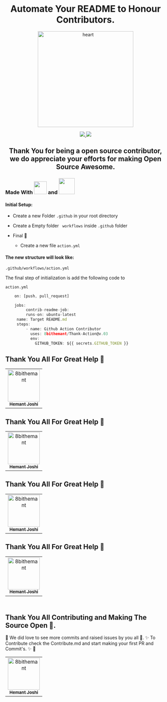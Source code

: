 <h1 align="center">Automate Your README to Honour Contributors.</h1>


<p align="center">

<img src="https://raw.githubusercontent.com/8bithemant/Thank-Action/master/heart.svg" alt="heart" height="300px" width="300px">

</p>

<p align="center">
<a href="https://github.com/8bithemant/Thank-Action"> <img src="https://action-badges.now.sh/JasonEtco/action-badges" /> </a>
<a href="https://github.com/8bithemant/Thank-Action"> <img src="https://badgen.now.sh/codecov/c/github/JasonEtco/action-badges" />
 </a>
</p>




 <h2 align="center">Thank You for being a open source contributor, we do appreciate your efforts for making Open Source Awesome.</h2>


### Made With <img src="https://media.giphy.com/media/ln7z2eWriiQAllfVcn/giphy.gif" height="40px" width="40px" /> and <img src="https://media.giphy.com/media/VInghBdi0Ym9XJghC0/giphy.gif" height="50px" width="50px"/>

#### Initial Setup:

- Create a new Folder `.github` in  your root directory 

- Create a Empty folder ` workflows` inside `.github` folder

- Final :tada:
    - Create a new file `action.yml`



#### The new structure will look like:

`.github/workflows/action.yml`


The final step of initialization is add the following code to 

`action.yml`

```javascript
    on: [push, pull_request]

    jobs:
         contrib-readme-job:
         runs-on: ubuntu-latest
     name: Target README.md
     steps:
         - name: Github Action Contributor
           uses: 8bithemant/Thank-Action@v.03
           env:
             GITHUB_TOKEN: ${{ secrets.GITHUB_TOKEN }}
```




## Thank You All For Great Help :tada:
<table>
<tr>
                <td align="center">
                    <a href="https://github.com/8bithemant">
                        <img src="https://avatars0.githubusercontent.com/u/62112099?v=4" width="100;" alt="8bithemant"/>
                        <br />
                        <sub><b>Hemant Joshi</b></sub>
                    </a>
                </td></tr>
</table>

## Thank You All For Great Help :tada:
<table>
<tr>
                <td align="center">
                    <a href="https://github.com/8bithemant">
                        <img src="https://avatars0.githubusercontent.com/u/62112099?v=4" width="100;" alt="8bithemant"/>
                        <br />
                        <sub><b>Hemant Joshi</b></sub>
                    </a>
                </td></tr>
</table>

## Thank You All For Great Help :tada:
<table>
<tr>
                <td align="center">
                    <a href="https://github.com/8bithemant">
                        <img src="https://avatars0.githubusercontent.com/u/62112099?v=4" width="100;" alt="8bithemant"/>
                        <br />
                        <sub><b>Hemant Joshi</b></sub>
                    </a>
                </td></tr>
</table>

## Thank You All For Great Help :tada:
<table>
<tr>
                <td align="center">
                    <a href="https://github.com/8bithemant">
                        <img src="https://avatars0.githubusercontent.com/u/62112099?v=4" width="100;" alt="8bithemant"/>
                        <br />
                        <sub><b>Hemant Joshi</b></sub>
                    </a>
                </td></tr>
</table>

## <br /> Thank You All Contributing and Making The Source Open :stars:.
:tada: We did love to see more commits and raised issues by you all :tada:.
:sparkles: To Contribute check the Contribute.md and start making your first PR and Commit's. :sparkles: :tada:
<table>
<tr>
                <td align="center">
                    <a href="https://github.com/8bithemant">
                        <img src="https://avatars0.githubusercontent.com/u/62112099?v=4" width="100;" alt="8bithemant"/>
                        <br />
                        <sub><b>Hemant Joshi</b></sub>
                    </a>
                </td></tr>
</table>

